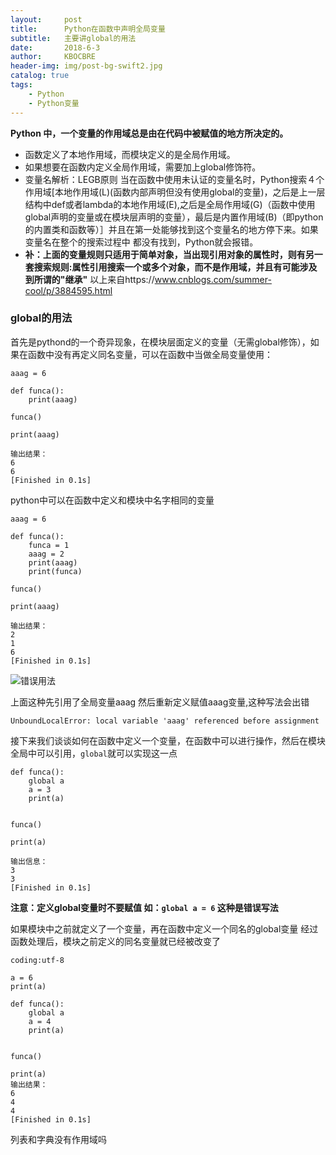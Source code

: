 ```yaml
---
layout:     post
title:      Python在函数中声明全局变量
subtitle:   主要讲global的用法
date:       2018-6-3
author:     KBOCBRE
header-img: img/post-bg-swift2.jpg
catalog: true
tags:
    - Python
    - Python变量
---
```


**Python 中，一个变量的作用域总是由在代码中被赋值的地方所决定的。**

- 函数定义了本地作用域，而模块定义的是全局作用域。
- 如果想要在函数内定义全局作用域，需要加上global修饰符。
- 变量名解析：LEGB原则
当在函数中使用未认证的变量名时，Python搜索４个作用域[本地作用域(L)(函数内部声明但没有使用global的变量)，之后是上一层结构中def或者lambda的本地作用域(E),之后是全局作用域(G)（函数中使用global声明的变量或在模块层声明的变量），最后是内置作用域(B)（即python的内置类和函数等）］并且在第一处能够找到这个变量名的地方停下来。如果变量名在整个的搜索过程中
都没有找到，Python就会报错。
-  **补：上面的变量规则只适用于简单对象，当出现引用对象的属性时，则有另一套搜索规则:属性引用搜索一个或多个对象，而不是作用域，并且有可能涉及到所谓的"继承"**
以上来自https://www.cnblogs.com/summer-cool/p/3884595.html

### global的用法

首先是pythond的一个奇异现象，在模块层面定义的变量（无需global修饰），如果在函数中没有再定义同名变量，可以在函数中当做全局变量使用：
```
aaag = 6

def funca():
	print(aaag)

funca()

print(aaag)

输出结果：
6
6
[Finished in 0.1s]
```
python中可以在函数中定义和模块中名字相同的变量
```
aaag = 6

def funca():
	funca = 1
	aaag = 2
	print(aaag)
	print(funca)

funca()

print(aaag)

输出结果：
2
1
6
[Finished in 0.1s]
```
![错误用法](https://upload-images.jianshu.io/upload_images/8053423-935fd274d38d5538.png?imageMogr2/auto-orient/strip%7CimageView2/2/w/1240)

上面这种先引用了全局变量aaag
然后重新定义赋值aaag变量,这种写法会出错
```
UnboundLocalError: local variable 'aaag' referenced before assignment
```
接下来我们谈谈如何在函数中定义一个变量，在函数中可以进行操作，然后在模块全局中可以引用，`global`就可以实现这一点

```
def funca():
	global a
	a = 3
	print(a)


funca()

print(a)

输出信息：
3
3
[Finished in 0.1s]
```
**注意：定义global变量时不要赋值 如：`global a = 6` 这种是错误写法**


如果模块中之前就定义了一个变量，再在函数中定义一个同名的global变量
经过函数处理后，模块之前定义的同名变量就已经被改变了
```
coding:utf-8

a = 6
print(a)

def funca():
	global a
	a = 4
	print(a)


funca()

print(a)
输出结果：
6
4
4
[Finished in 0.1s]
```
列表和字典没有作用域吗




